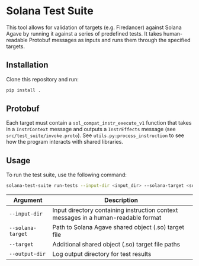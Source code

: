 # Solana Test Suite

This tool allows for validation of targets (e.g. Firedancer) against Solana Agave by running it against a series of predefined tests. It takes human-readable Protobuf messages as inputs and runs them through the specified targets.

## Installation

Clone this repository and run:

```sh
pip install .
```

## Protobuf

Each target must contain a `sol_compat_instr_execute_v1` function that takes in a `InstrContext` message and outputs a `InstrEffects` message (see `src/test_suite/invoke.proto`). See `utils.py:process_instruction` to see how the program interacts with shared libraries.

## Usage

To run the test suite, use the following command:

```sh
solana-test-suite run-tests --input-dir <input_dir> --solana-target <solana_target.so> --target <firedancer> [--target <target_2> ...] --output-dir <log_output_dir>
```

| Argument        | Description                                                                                         |
|-----------------|-----------------------------------------------------------------------------------------------------|
| `--input-dir`   | Input directory containing instruction context messages in a human-readable format |
| `--solana-target` | Path to Solana Agave shared object (.so) target file            |
| `--target`      | Additional shared object (.so) target file paths  |
| `--output-dir`  | Log output directory for test results |
